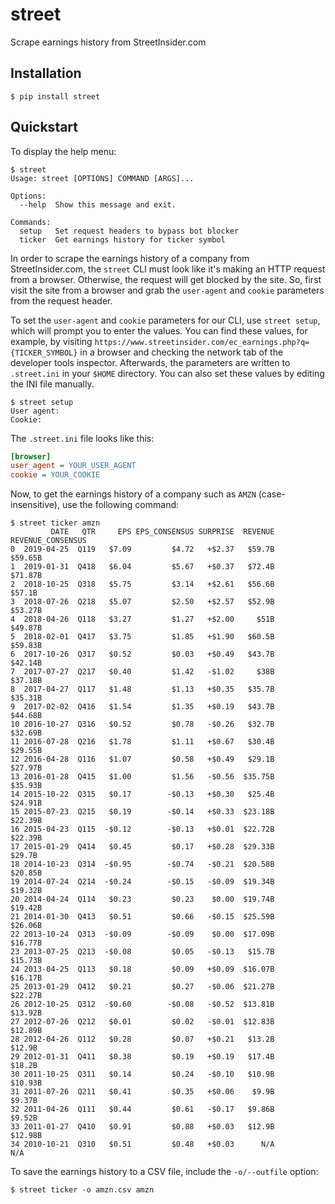 # street
Scrape earnings history from StreetInsider.com


## Installation
```
$ pip install street
```


## Quickstart
To display the help menu:
```
$ street
Usage: street [OPTIONS] COMMAND [ARGS]...

Options:
  --help  Show this message and exit.

Commands:
  setup   Set request headers to bypass bot blocker
  ticker  Get earnings history for ticker symbol
```


In order to scrape the earnings history of a company from StreetInsider.com, the `street` CLI must look like it's making an HTTP request from a browser. Otherwise, the request will get blocked by the site. So, first visit the site from a browser and grab the `user-agent` and `cookie` parameters from the request header.

To set the `user-agent` and `cookie` parameters for our CLI, use `street setup`, which will prompt you to enter the values. You can find these values, for example, by visiting `https://www.streetinsider.com/ec_earnings.php?q={TICKER_SYMBOL}` in a browser and checking the network tab of the developer tools inspector. Afterwards, the parameters are written to `.street.ini` in your `$HOME` directory. You can also set these values by editing the INI file manually.
```
$ street setup
User agent:
Cookie:
```


The `.street.ini` file looks like this:
```ini
[browser]
user_agent = YOUR_USER_AGENT
cookie = YOUR_COOKIE
```


Now, to get the earnings history of a company such as `AMZN` (case-insensitive), use the following command:
```
$ street ticker amzn
         DATE   QTR     EPS EPS_CONSENSUS SURPRISE  REVENUE REVENUE_CONSENSUS
0  2019-04-25  Q119   $7.09         $4.72   +$2.37   $59.7B           $59.65B
1  2019-01-31  Q418   $6.04         $5.67   +$0.37   $72.4B           $71.87B
2  2018-10-25  Q318   $5.75         $3.14   +$2.61   $56.6B            $57.1B
3  2018-07-26  Q218   $5.07         $2.50   +$2.57   $52.9B           $53.27B
4  2018-04-26  Q118   $3.27         $1.27   +$2.00     $51B           $49.87B
5  2018-02-01  Q417   $3.75         $1.85   +$1.90   $60.5B           $59.83B
6  2017-10-26  Q317   $0.52         $0.03   +$0.49   $43.7B           $42.14B
7  2017-07-27  Q217   $0.40         $1.42   -$1.02     $38B           $37.18B
8  2017-04-27  Q117   $1.48         $1.13   +$0.35   $35.7B           $35.31B
9  2017-02-02  Q416   $1.54         $1.35   +$0.19   $43.7B           $44.68B
10 2016-10-27  Q316   $0.52         $0.78   -$0.26   $32.7B           $32.69B
11 2016-07-28  Q216   $1.78         $1.11   +$0.67   $30.4B           $29.55B
12 2016-04-28  Q116   $1.07         $0.58   +$0.49   $29.1B           $27.97B
13 2016-01-28  Q415   $1.00         $1.56   -$0.56  $35.75B           $35.93B
14 2015-10-22  Q315   $0.17        -$0.13   +$0.30   $25.4B           $24.91B
15 2015-07-23  Q215   $0.19        -$0.14   +$0.33  $23.18B           $22.39B
16 2015-04-23  Q115  -$0.12        -$0.13   +$0.01  $22.72B           $22.39B
17 2015-01-29  Q414   $0.45         $0.17   +$0.28  $29.33B            $29.7B
18 2014-10-23  Q314  -$0.95        -$0.74   -$0.21  $20.58B           $20.85B
19 2014-07-24  Q214  -$0.24        -$0.15   -$0.09  $19.34B           $19.32B
20 2014-04-24  Q114   $0.23         $0.23    $0.00  $19.74B           $19.42B
21 2014-01-30  Q413   $0.51         $0.66   -$0.15  $25.59B           $26.06B
22 2013-10-24  Q313  -$0.09        -$0.09    $0.00  $17.09B           $16.77B
23 2013-07-25  Q213  -$0.08         $0.05   -$0.13   $15.7B           $15.73B
24 2013-04-25  Q113   $0.18         $0.09   +$0.09  $16.07B           $16.17B
25 2013-01-29  Q412   $0.21         $0.27   -$0.06  $21.27B           $22.27B
26 2012-10-25  Q312  -$0.60        -$0.08   -$0.52  $13.81B           $13.92B
27 2012-07-26  Q212   $0.01         $0.02   -$0.01  $12.83B           $12.89B
28 2012-04-26  Q112   $0.28         $0.07   +$0.21   $13.2B            $12.9B
29 2012-01-31  Q411   $0.38         $0.19   +$0.19   $17.4B            $18.2B
30 2011-10-25  Q311   $0.14         $0.24   -$0.10   $10.9B           $10.93B
31 2011-07-26  Q211   $0.41         $0.35   +$0.06    $9.9B            $9.37B
32 2011-04-26  Q111   $0.44         $0.61   -$0.17   $9.86B            $9.52B
33 2011-01-27  Q410   $0.91         $0.88   +$0.03   $12.9B           $12.98B
34 2010-10-21  Q310   $0.51         $0.48   +$0.03      N/A               N/A
```


To save the earnings history to a CSV file, include the `-o/--outfile` option:
```
$ street ticker -o amzn.csv amzn
```